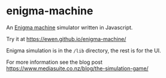 # enigma-machine
An [Enigma machine](http://www.bbc.co.uk/history/topics/enigma) simulator written in Javascript.

Try it at https://ewen.github.io/enigma-machine/

Enigma simulation is in the `/lib` directory, the rest is for the UI.

For more information see the blog post https://www.mediasuite.co.nz/blog/the-simulation-game/

